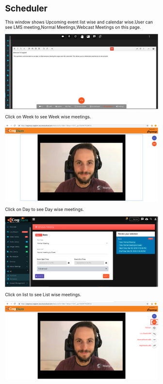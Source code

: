 # Scheduler

This window shows Upcoming event list wise and calendar wise.User can see LMS meeting,Normal Meetings,Webcast Meetings on this page.

![](../../.gitbook/assets/image%20%28182%29.png)

Click on Week to see Week wise meetings.

![](../../.gitbook/assets/image%20%2865%29.png)

Click on Day to see Day wise meetings.

![](../../.gitbook/assets/image%20%28138%29.png)

Click on list to see List wise meetings.

![](../../.gitbook/assets/image%20%28144%29.png)

